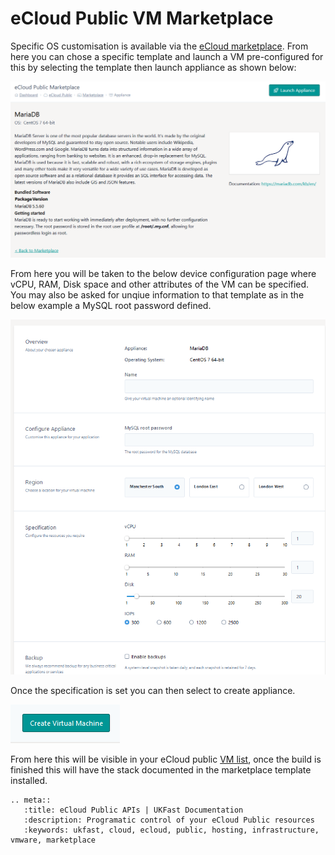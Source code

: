 # eCloud Public VM Marketplace

Specific OS customisation is available via the [eCloud marketplace](https://my.ukfast.co.uk/ecloud-public/marketplace). From here you can chose a specific template and launch a VM pre-configured for this by selecting the template then launch appliance as shown below:

![launchAppliance](files/launchAppliance.png)

From here you will be taken to the below device configuration page where vCPU, RAM, Disk space and other attributes of the VM can be specified. You may also be asked for unqiue information to that template as in the below example a MySQL root password defined.

![applianceConfig](files/applianceConfig.png)

Once the specification is set you can then select to create appliance.

![createbutton](files/createbutton.png)

From here this will be visible in your eCloud public [VM list](https://my.ukfast.co.uk/ecloud-public), once the build is finished this will have the stack documented in the marketplace template installed.

```eval_rst
.. meta::
   :title: eCloud Public APIs | UKFast Documentation
   :description: Programatic control of your eCloud Public resources
   :keywords: ukfast, cloud, ecloud, public, hosting, infrastructure, vmware, marketplace
